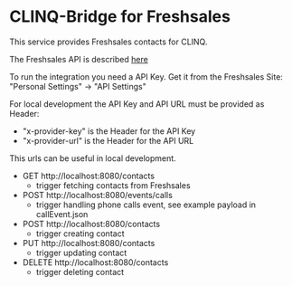 # CLINQ-Bridge for Freshsales

This service provides Freshsales contacts for CLINQ.

The Freshsales API is described [here](https://developer.freshsales.io/api/) 

To run the integration you need a API Key. Get it from the Freshsales Site: "Personal Settings" -> "API Settings"

For local development the API Key and API URL must be provided as Header:
* "x-provider-key" is the Header for the API Key 
* "x-provider-url" is the Header for the API URL

This urls can be useful in local development.

* GET http://localhost:8080/contacts 
  * trigger fetching contacts from Freshsales
* POST http://localhost:8080/events/calls 
  * trigger handling phone calls event, see example payload in callEvent.json
* POST http://localhost:8080/contacts
  * trigger creating contact
* PUT http://localhost:8080/contacts
  * trigger updating contact 
* DELETE http://localhost:8080/contacts
  * trigger deleting contact



